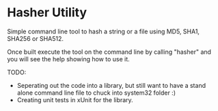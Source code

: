Hasher Utility
==============

Simple command line tool to hash a string or a file using MD5, SHA1, SHA256 or SHA512.

Once built execute the tool on the command line by calling "hasher" and you will see the help showing how to use it.

TODO: 
- Seperating out the code into a library, but still want to have a stand alone command line file to chuck into system32 folder :)
- Creating unit tests in xUnit for the library.
